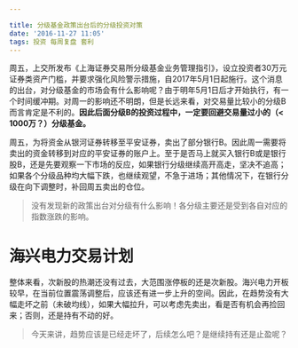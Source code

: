 ```yaml
---

title: 分级基金政策出台后的分级投资对策
date: '2016-11-27 11:05'
tags: 投资 每周复盘 套利
---
```


周五，上交所发布《上海证券交易所分级基金业务管理指引》，设立投资者30万元证券类资产门槛，并要求强化风险警示措施，自2017年5月1日起施行。这个消息的出台，对分级基金的市场会有什么影响呢？由于明年5月1日后才开始执行，有一个时间缓冲期。对周一的影响还不明朗，但是长远来看，对交易量比较小的分级B而言肯定是不利的。**因此后面分级B的投资过程中，一定要回避交易量过小的（< 1000万？）分级基金。**

周五，为将资金从银河证券转移至平安证券，卖出了部分银行B。因此周一需要将卖出的资金转移到对应的平安证券的账户上。至于是否马上就买入银行B或是银行股B，还是先要观察一下市场的反应，如果银行分级继续高开高走，坚决不追高；如果各个分级品种均大幅下跌，也继续观望，不急于进场；其他情况下，在银行分级在向下调整时，补回周五卖出的仓位。

> 没有发现新的政策出台对分级有什么影响！各分级主要还是受到各自对应的指数涨跌的影响。

# 海兴电力交易计划

整体来看，次新股的热潮还没有过去，大范围涨停板的还是次新股。海兴电力开板较早，在当前位置震荡调整后，应该还有进一步上升的空间。因此，在趋势没有大幅走坏之前（未破均线），如果大幅拉升，可以考虑先卖出，看是否有机会再捡回来；否则，还是持有不动的好。

> 今天来讲，趋势应该是已经走坏了，后续怎么吧？是继续持有还是止盈呢？
